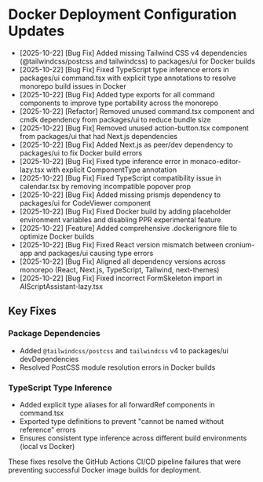# Docker Deployment Configuration Updates

- [2025-10-22] [Bug Fix] Added missing Tailwind CSS v4 dependencies (@tailwindcss/postcss and tailwindcss) to packages/ui for Docker builds
- [2025-10-22] [Bug Fix] Fixed TypeScript type inference errors in packages/ui command.tsx with explicit type annotations to resolve monorepo build issues in Docker
- [2025-10-22] [Bug Fix] Added type exports for all command components to improve type portability across the monorepo
- [2025-10-22] [Refactor] Removed unused command.tsx component and cmdk dependency from packages/ui to reduce bundle size
- [2025-10-22] [Bug Fix] Removed unused action-button.tsx component from packages/ui that had Next.js dependencies
- [2025-10-22] [Bug Fix] Added Next.js as peer/dev dependency to packages/ui to fix Docker build errors
- [2025-10-22] [Bug Fix] Fixed type inference error in monaco-editor-lazy.tsx with explicit ComponentType annotation
- [2025-10-22] [Bug Fix] Fixed TypeScript compatibility issue in calendar.tsx by removing incompatible popover prop
- [2025-10-22] [Bug Fix] Added missing prismjs dependency to packages/ui for CodeViewer component
- [2025-10-22] [Bug Fix] Fixed Docker build by adding placeholder environment variables and disabling PPR experimental feature
- [2025-10-22] [Feature] Added comprehensive .dockerignore file to optimize Docker builds
- [2025-10-22] [Bug Fix] Fixed React version mismatch between cronium-app and packages/ui causing type errors
- [2025-10-22] [Bug Fix] Aligned all dependency versions across monorepo (React, Next.js, TypeScript, Tailwind, next-themes)
- [2025-10-22] [Bug Fix] Fixed incorrect FormSkeleton import in AIScriptAssistant-lazy.tsx

## Key Fixes

### Package Dependencies

- Added `@tailwindcss/postcss` and `tailwindcss` v4 to packages/ui devDependencies
- Resolved PostCSS module resolution errors in Docker builds

### TypeScript Type Inference

- Added explicit type aliases for all forwardRef components in command.tsx
- Exported type definitions to prevent "cannot be named without reference" errors
- Ensures consistent type inference across different build environments (local vs Docker)

These fixes resolve the GitHub Actions CI/CD pipeline failures that were preventing successful Docker image builds for deployment.
